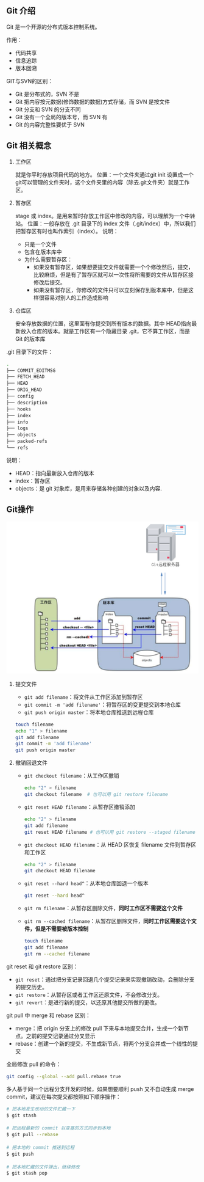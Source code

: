 ## Git 介绍

Git 是一个开源的分布式版本控制系统。

作用：
- 代码共享
- 信息追踪
- 版本回溯


GIT与SVN的区别：

- Git 是分布式的，SVN 不是
- Git 把内容按元数据(修饰数据的数据)方式存储，而 SVN 是按文件
- Git 分支和 SVN 的分支不同
- Git 没有一个全局的版本号，而 SVN 有
- Git 的内容完整性要优于 SVN

## Git 相关概念

1. 工作区

   就是你平时存放项目代码的地方。
   位置：一个文件夹通过git init 设置成一个git可以管理的文件夹时，这个文件夹里的内容（除去.git文件夹）就是工作区。

2. 暂存区

   stage 或 index。是用来暂时存放工作区中修改的内容，可以理解为一个中转站。
   位置：一般存放在 .git 目录下的 index 文件（.git/index）中，所以我们把暂存区有时也叫作索引（index）。
   说明：

   - 只是一个文件
   - 包含在版本库中
   - 为什么需要暂存区：
     - 如果没有暂存区，如果想要提交文件就需要一个个修改然后，提交，比较麻烦，但是有了暂存区就可以一次性将所需要的文件从暂存区接修改后提交。
     - 如果没有暂存区，你修改的文件只可以立刻保存到版本库中，但是这样很容易对别人的工作造成影响

3. 仓库区

   安全存放数据的位置，这里面有你提交到所有版本的数据。其中 HEAD指向最新放入仓库的版本。就是工作区有一个隐藏目录 .git，它不算工作区，而是 Git 的版本库

.git 目录下的文件：

```bash
.
├── COMMIT_EDITMSG
├── FETCH_HEAD
├── HEAD
├── ORIG_HEAD
├── config
├── description
├── hooks
├── index
├── info
├── logs
├── objects
├── packed-refs
└── refs
```

说明：

- HEAD：指向最新放入仓库的版本
- index：暂存区
- objects：是 git 对象库，是用来存储各种创建的对象以及内容.

## Git操作

![image-20240228142014722](assets/image-20240228142014722.png)

1. 提交文件

   - `git add filename`：将文件从工作区添加到暂存区
   - `git commit -m 'add filename'`：将暂存区的变更提交到本地仓库
   - `git push origin master`：将本地仓库推送到远程仓库

   ```bash
   touch filename
   echo "1" > filename
   git add filename
   git commit -m 'add filename'
   git push origin master
   ```



2. 撤销回退文件

   - `git checkout filename`：从工作区撤销

     ```bash
     echo "2" > filename
     git checkout filename  # 也可以用 git restore filename
     ```

   - `git reset HEAD filename`：从暂存区撤销添加

     ```bash
     echo "2" > filename
     git add filename
     git reset HEAD filename # 也可以用 git restore --staged filename
     ```

   - `git checkout HEAD filename`：从 HEAD 区恢复 filename 文件到暂存区和工作区

     ```bash
     echo "2" > filename
     git checkout HEAD filename
     ```

   - `git reset --hard head^`：从本地仓库回退一个版本

     ```bash
     git reset --hard head^
     ```

   - `git rm filename`：从暂存区删除文件，**同时工作区不需要这个文件**

   - `git rm --cached filename`：从暂存区删除文件，**同时工作区需要这个文件，但是不需要被版本控制**

     ```bash
     touch filename
     git add filename
     git rm --cached filename
     ```



git reset 和 git restore 区别：

- `git reset`：通过把分支记录回退几个提交记录来实现撤销改动，会删除分支的提交历史。
- `git restore`：从暂存区或者工作区还原文件，不会修改分支。
- `git revert`：是进行新的提交，以还原其他提交所做的更改。



git pull 中 merge 和 rebase 区别：

- merge：把 origin 分支上的修改 pull 下来与本地提交合并，生成一个新节点。之前的提交记录通过分叉显示
- rebase：创建一个新的提交，不生成新节点，将两个分支合并成一个线性的提交

全局修改 pull 的命令：

```bash
git config --global --add pull.rebase true
```

多人基于同一个远程分支开发的时候，如果想要顺利 push 又不自动生成 merge commit，建议在每次提交都按照如下顺序操作：

```bash
# 把本地发生改动的文件贮藏一下
$ git stash

# 把远程最新的 commit 以变基的方式同步到本地
$ git pull --rebase

# 把本地的 commit 推送到远程
$ git push

# 把本地贮藏的文件弹出，继续修改
$ git stash pop
```
